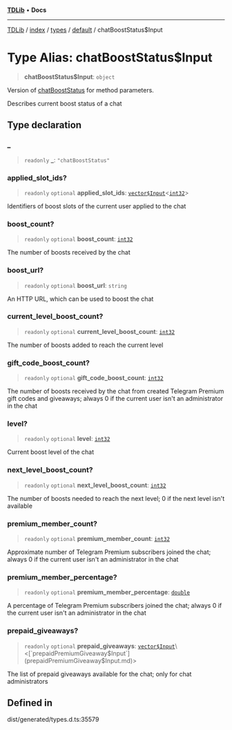 [**TDLib**](../../../../../../README.md) • **Docs**

***

[TDLib](../../../../../../modules.md) / [index](../../../../../README.md) / [types](../../../README.md) / [default](../README.md) / chatBoostStatus$Input

# Type Alias: chatBoostStatus$Input

> **chatBoostStatus$Input**: `object`

Version of [chatBoostStatus](chatBoostStatus.md) for method parameters.

Describes current boost status of a chat

## Type declaration

### \_

> `readonly` **\_**: `"chatBoostStatus"`

### applied\_slot\_ids?

> `readonly` `optional` **applied\_slot\_ids**: [`vector$Input`](vector$Input.md)\<[`int32`](int32.md)\>

Identifiers of boost slots of the current user applied to the chat

### boost\_count?

> `readonly` `optional` **boost\_count**: [`int32`](int32.md)

The number of boosts received by the chat

### boost\_url?

> `readonly` `optional` **boost\_url**: `string`

An HTTP URL, which can be used to boost the chat

### current\_level\_boost\_count?

> `readonly` `optional` **current\_level\_boost\_count**: [`int32`](int32.md)

The number of boosts added to reach the current level

### gift\_code\_boost\_count?

> `readonly` `optional` **gift\_code\_boost\_count**: [`int32`](int32.md)

The number of boosts received by the chat from created Telegram Premium gift codes and giveaways; always 0 if the current user isn't an administrator in the chat

### level?

> `readonly` `optional` **level**: [`int32`](int32.md)

Current boost level of the chat

### next\_level\_boost\_count?

> `readonly` `optional` **next\_level\_boost\_count**: [`int32`](int32.md)

The number of boosts needed to reach the next level; 0 if the next level isn't available

### premium\_member\_count?

> `readonly` `optional` **premium\_member\_count**: [`int32`](int32.md)

Approximate number of Telegram Premium subscribers joined the chat; always 0 if the current user isn't an administrator in the chat

### premium\_member\_percentage?

> `readonly` `optional` **premium\_member\_percentage**: [`double`](double.md)

A percentage of Telegram Premium subscribers joined the chat; always 0 if the current user isn't an administrator in the chat

### prepaid\_giveaways?

> `readonly` `optional` **prepaid\_giveaways**: [`vector$Input`](vector$Input.md)\<[`prepaidPremiumGiveaway$Input`](prepaidPremiumGiveaway$Input.md)\>

The list of prepaid giveaways available for the chat; only for chat administrators

## Defined in

dist/generated/types.d.ts:35579
